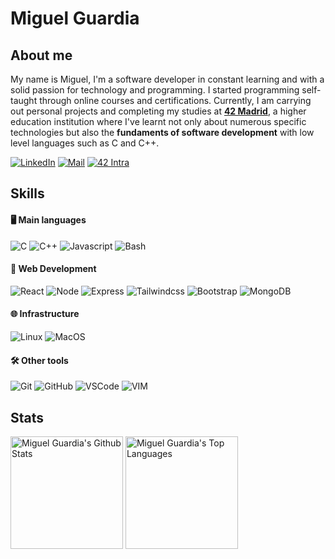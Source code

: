 # Miguel Guardia

## About me

My name is Miguel, I'm a software developer in constant learning and with a solid passion for technology and programming. I started programming self-taught through online courses and certifications. Currently, I am carrying out personal projects and completing my studies at [**42 Madrid**](https://www.42madrid.com/), a higher education institution where I've learnt not only about numerous specific technologies but also the **fundaments of software development** with low level languages such as C and C++.

[![LinkedIn](https://img.shields.io/badge/LinkedIn-20232A?style=for-the-badge&logo=linkedin&logoColor=107ab0)](https://www.linkedin.com/in/miguel-guardia-sanchez/)
[![Mail](https://img.shields.io/badge/Mail-20232A?style=for-the-badge&logo=gmail&logoColor=EA4335)](mailto:mike.guardia0309@gmail.com)
[![42 Intra](https://img.shields.io/badge/Intra-20232A?style=for-the-badge&logo=42&logoColor=107ab0)](https://profile.intra.42.fr/users/mguardia)

## Skills
#### 🖥 Main languages

![C](https://img.shields.io/badge/C-a?style=for-the-badge&logo=C&color=grey)
![C++](https://img.shields.io/badge/C++-a?style=for-the-badge&logo=cplusplus&color=grey)
![Javascript](https://img.shields.io/badge/Javascript-a?style=for-the-badge&logo=javascript&color=grey)
![Bash](https://img.shields.io/badge/Bash-a?style=for-the-badge&logo=GNUBash&color=grey)

#### 📘 Web Development
![React](https://img.shields.io/badge/React-20232A?style=for-the-badge&logo=react&color=grey)
![Node](https://img.shields.io/badge/Node.js-20232A?style=for-the-badge&logo=nodedotjs&color=grey)
![Express](https://img.shields.io/badge/Express.js-20232A?style=for-the-badge&logo=express&color=grey)
![Tailwindcss](https://img.shields.io/badge/Tailwind-20232A?style=for-the-badge&logo=tailwindcss&color=grey)
![Bootstrap](https://img.shields.io/badge/Bootstrap-20232A?style=for-the-badge&logo=bootstrap&color=grey)
![MongoDB](https://img.shields.io/badge/MongoDB-20232A?style=for-the-badge&logo=mongodb&color=grey)

#### 🌐 Infrastructure
<!--and cloud-->
![Linux](https://img.shields.io/badge/Linux-20232A?style=for-the-badge&logo=linux&color=grey)
![MacOS](https://img.shields.io/badge/MACOS-20232A?style=for-the-badge&logo=macos&color=grey)
<!-- ![Docker](https://img.shields.io/badge/Docker-20232A?style=for-the-badge&logo=docker&color=grey) -->


#### 🛠 Other tools
![Git](https://img.shields.io/badge/Git-20232A?style=for-the-badge&logo=git&color=grey)
![GitHub](https://img.shields.io/badge/GitHub-20232A?style=for-the-badge&logo=github&color=grey)
![VSCode](https://img.shields.io/badge/VSCode-20232A?style=for-the-badge&logo=visualstudiocode&color=grey)
![VIM](https://img.shields.io/badge/VIM-20232A?style=for-the-badge&logo=vim&color=grey)


## Stats

<a> 
    <a href="https://github.com/MGuardia10"><img alt="Miguel Guardia's Github Stats" src="https://denvercoder1-github-readme-stats.vercel.app/api?username=MGuardia10&show_icons=true&include_all_commits=true&theme=vision-friendly-dark&card_width=300" height="180px"/></a>
    <a href="https://github.com/MGuardia10"><img alt="Miguel Guardia's Top Languages" src="https://denvercoder1-github-readme-stats.vercel.app/api/top-langs/?username=MGuardia10&langs_count=8&layout=compact&hide=Roff,Objective-C,Makefile&theme=vision-friendly-dark&card_width=300" height="180px"/></a>
    <br/>
</a>
